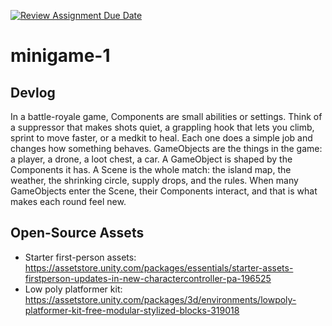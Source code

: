 [![Review Assignment Due Date](https://classroom.github.com/assets/deadline-readme-button-22041afd0340ce965d47ae6ef1cefeee28c7c493a6346c4f15d667ab976d596c.svg)](https://classroom.github.com/a/d-DorLAf)
# minigame-1
## Devlog
In a battle-royale game, Components are small abilities or settings. Think of a suppressor that makes shots quiet, a grappling hook that lets you climb, sprint to move faster, or a medkit to heal. Each one does a simple job and changes how something behaves.
GameObjects are the things in the game: a player, a drone, a loot chest, a car. A GameObject is shaped by the Components it has. A Scene is the whole match: the island map, the weather, the shrinking circle, supply drops, and the rules. When many GameObjects enter the Scene, their Components interact, and that is what makes each round feel new.
## Open-Source Assets
- Starter first-person assets: https://assetstore.unity.com/packages/essentials/starter-assets-firstperson-updates-in-new-charactercontroller-pa-196525
- Low poly platformer kit: https://assetstore.unity.com/packages/3d/environments/lowpoly-platformer-kit-free-modular-stylized-blocks-319018 
